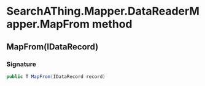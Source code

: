 # SearchAThing.Mapper.DataReaderMapper<T>.MapFrom method
## MapFrom(IDataRecord)
### Signature
```csharp
public T MapFrom(IDataRecord record)
```
